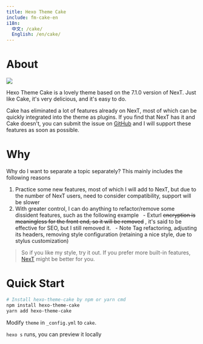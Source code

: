 ```yaml
---
title: Hexo Theme Cake
include: fm-cake-en
i18n:
  中文: /cake/
  English: /en/cake/
---
```


# About

![](/cake/images/t1.png)

Hexo Theme Cake is a lovely theme based on the 7.1.0 version of NexT. Just like Cake, it's very delicious, and it's easy to do.

Cake has eliminated a lot of features already on NexT, most of which can be quickly integrated into the theme as plugins. If you find that NexT has it and Cake doesn't, you can submit the issue on [GitHub](https://github.com/JiangTJ/hexo-theme-cake) and I will support these features as soon as possible.

# Why

Why do I want to separate a topic separately? This mainly includes the following reasons
1. Practice some new features, most of which I will add to NexT, but due to the number of NexT users, need to consider compatibility, support will be slower
2. With greater control, I can do anything to refactor/remove some dissident features, such as the following example
  - Exturl ~~encryption is meaningless for the front end, so it will be removed~~ , it's said to be effective for SEO, but I still removed it.
  - Note Tag refactoring, adjusting its headers, removing style configuration (retaining a nice style, due to stylus customization)

> So if you like my style, try it out. If you prefer more built-in features, [NexT](https://github.com/theme-next/hexo-theme-next) might be better for you.

# Quick Start

```bash
# Install hexo-theme-cake by npm or yarn cmd
npm install hexo-theme-cake
yarn add hexo-theme-cake
```

Modify `theme` in `_config.yml` to `cake`.

`hexo s` runs, you can preview it locally
